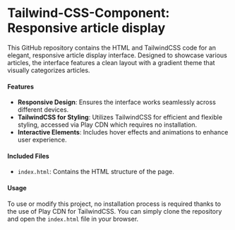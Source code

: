 # Tailwind-CSS-Component: Responsive article display

This GitHub repository contains the HTML and TailwindCSS code for an elegant, responsive article display interface. 
Designed to showcase various articles, the interface features a clean layout with a gradient theme that visually categorizes articles.

#### Features
- **Responsive Design**: Ensures the interface works seamlessly across different devices.
- **TailwindCSS for Styling**: Utilizes TailwindCSS for efficient and flexible styling, accessed via Play CDN which requires no installation.
- **Interactive Elements**: Includes hover effects and animations to enhance user experience.

#### Included Files
- `index.html`: Contains the HTML structure of the page.

#### Usage
To use or modify this project, no installation process is required thanks to the use of Play CDN for TailwindCSS. You can simply clone the repository and open the `index.html` file in your browser.
